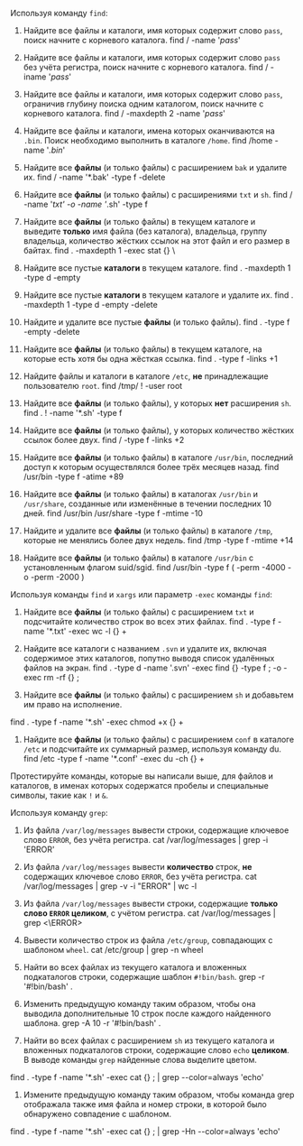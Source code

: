 Используя команду `find`:

1. Найдите все файлы и каталоги, имя которых содержит слово `pass`, поиск начните с корневого каталога.
find / -name '*pass*'

1. Найдите все файлы и каталоги, имя которых содержит слово `pass` без учёта регистра, поиск начните с корневого каталога.
find / -iname '*pass*'


1. Найдите все файлы и каталоги, имя которых содержит слово `pass`, ограничив глубину поиска одним каталогом, поиск начните с корневого каталога.
find / -maxdepth 2 -name '*pass*'


1. Найдите все файлы и каталоги, имена которых оканчиваются на `.bin`. Поиск необходимо выполнить в каталоге `/home`.
find /home -name '*.bin*'


1. Найдите все **файлы** (и только файлы) с расширением `bak` и удалите их.
find / -name '*.bak' -type f -delete


1. Найдите все **файлы** (и только файлы) с расширениями `txt` и `sh`.
find / -name '*txt' -o -name '*.sh' -type f


1. Найдите все **файлы** (и только файлы) в текущем каталоге и выведите **только** имя файла (без каталога), владельца, группу владельца, количество жёстких ссылок на этот файл и его размер в байтах.
find . -maxdepth 1 -exec stat \{} \


1. Найдите все пустые **каталоги** в текущем каталоге.
find . -maxdepth 1 -type d -empty


1. Найдите все пустые **каталоги** в текущем каталоге и удалите их.
find . -maxdepth 1 -type d -empty -delete


1. Найдите и удалите все пустые **файлы** (и только файлы).
find . -type f -empty -delete


1. Найдите все **файлы** (и только файлы) в текущем каталоге, на которые есть хотя бы одна жёсткая ссылка.
find . -type f -links +1


1. Найдите файлы и каталоги в каталоге `/etc`, **не** принадлежащие пользователю `root`.
find /tmp/ \! -user root 


1. Найдите все **файлы** (и только файлы), у которых **нет** расширения `sh`.
find . \! -name '*.sh' -type f


1. Найдите все **файлы** (и только файлы), у которых количество жёстких ссылок более двух.
find / -type f -links +2


1. Найдите все **файлы** (и только файлы) в каталоге `/usr/bin`, последний доступ к которым осуществлялся более трёх месяцев назад.
find /usr/bin -type f -atime +89


1. Найдите все **файлы** (и только файлы) в каталогах `/usr/bin` и `/usr/share`, созданные или изменённые в течении последних 10 дней.
find /usr/bin /usr/share -type f -mtime -10


1. Найдите и удалите все **файлы** (и только файлы) в каталоге `/tmp`, которые не менялись более двух недель.
find /tmp -type f -mtime +14


1. Найдите все **файлы** (и только файлы) в каталоге `/usr/bin` с установленным флагом suid/sgid.
find /usr/bin -type f \( -perm -4000 -o -perm -2000 \)



Используя команды `find` и `xargs` или параметр `-exec` команды `find`:

1. Найдите все **файлы** (и только файлы) с расширением `txt` и подсчитайте количество строк во всех этих файлах.
find . -type f -name '*.txt' -exec wc -l {} \+ 


1. Найдите все каталоги с названием `.svn` и удалите их, включая содержимое этих каталогов, попутно выводя список удалённых файлов на экран.
find . -type d -name '.svn' -exec find {} -type f \; -o -exec rm -rf {} \;


1. Найдите все **файлы** (и только файлы) с расширением `sh` и добавьтем им право на исполнение.

find . -type f -name '*.sh' -exec chmod +x {} \+

1. Найдите все **файлы** (и только файлы) с расширением `conf` в каталоге `/etc` и подсчитайте их суммарный размер, используя команду du.
find /etc -type f -name '*.conf' -exec du -ch {} +



Протестируйте команды, которые вы написали выше, для файлов и каталогов, в именах которых содержатся пробелы и специальные символы, такие как `!` и `&`.

Используя команду `grep`:

1. Из файла `/var/log/messages` вывести строки, содержащие ключевое слово `ERROR`, без учёта регистра.
cat /var/log/messages | grep -i 'ERROR'


1. Из файла `/var/log/messages` вывести **количество** строк, **не** содержащих ключевое слово `ERROR`, без учёта регистра.
cat /var/log/messages | grep -v -i "ERROR" | wc -l


1. Из файла `/var/log/messages` вывести строки, содержащие **только слово `ERROR` целиком**, с учётом регистра.
cat /var/log/messages | grep <\ERROR\>


1. Вывести количество строк из файла `/etc/group`, совпадающих с шаблоном `wheel`.
cat /etc/group | grep -n wheel


1. Найти во всех файлах из текущего каталога и вложенных подкаталогов строки, содержащие шаблон `#!bin/bash`.
grep -r '#\!bin\/bash' .


1. Изменить предыдущую команду таким образом, чтобы она выводила дополнительные 10 строк после каждого найденного шаблона.
grep -A 10 -r '#\!bin\/bash' .


1. Найти во всех файлах с расширением `sh` из текущего каталога и вложенных подкаталогов строки, содержащие слово `echo` **целиком**. В выводе команды `grep` найденные слова выделите цветом.

find . -type f -name '*.sh' -exec cat {} \; | grep --color=always 'echo'

1. Измените предыдущую команду таким образом, чтобы команда grep отображала также имя файла и номер строки, в которой было обнаружено совпадение с шаблоном.

find . -type f -name '*.sh' -exec cat {} \; | grep -Hn --color=always 'echo' 

